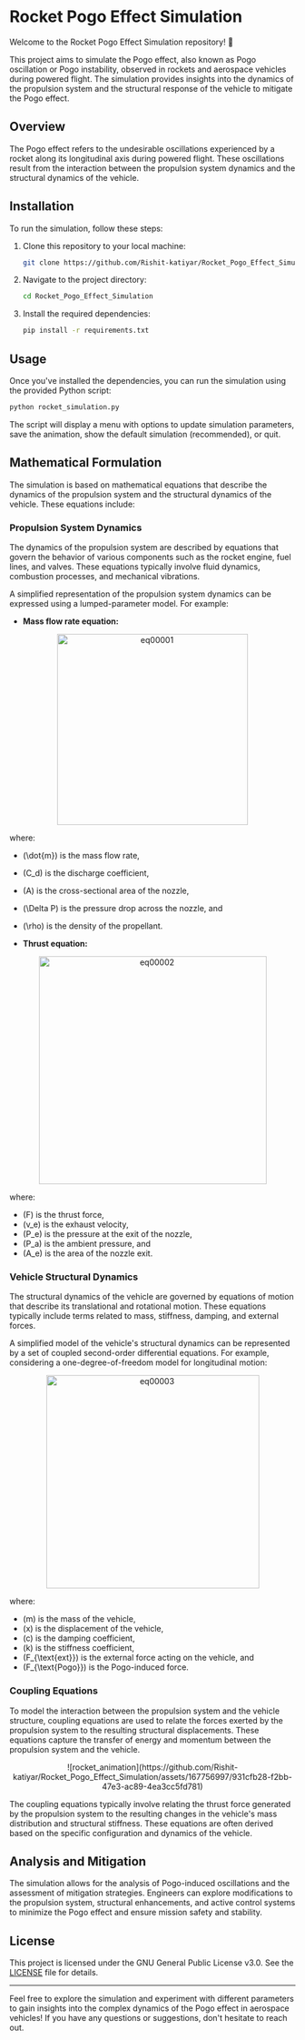 # Rocket Pogo Effect Simulation

Welcome to the Rocket Pogo Effect Simulation repository! 🚀

This project aims to simulate the Pogo effect, also known as Pogo oscillation or Pogo instability, observed in rockets and aerospace vehicles during powered flight. The simulation provides insights into the dynamics of the propulsion system and the structural response of the vehicle to mitigate the Pogo effect.

## Overview

The Pogo effect refers to the undesirable oscillations experienced by a rocket along its longitudinal axis during powered flight. These oscillations result from the interaction between the propulsion system dynamics and the structural dynamics of the vehicle.

## Installation

To run the simulation, follow these steps:

1. Clone this repository to your local machine:

    ```bash
    git clone https://github.com/Rishit-katiyar/Rocket_Pogo_Effect_Simulation.git
    ```

2. Navigate to the project directory:

    ```bash
    cd Rocket_Pogo_Effect_Simulation
    ```

3. Install the required dependencies:

    ```bash
    pip install -r requirements.txt
    ```

## Usage

Once you've installed the dependencies, you can run the simulation using the provided Python script:

```bash
python rocket_simulation.py
```

The script will display a menu with options to update simulation parameters, save the animation, show the default simulation (recommended), or quit.

## Mathematical Formulation

The simulation is based on mathematical equations that describe the dynamics of the propulsion system and the structural dynamics of the vehicle. These equations include:

### Propulsion System Dynamics

The dynamics of the propulsion system are described by equations that govern the behavior of various components such as the rocket engine, fuel lines, and valves. These equations typically involve fluid dynamics, combustion processes, and mechanical vibrations.

A simplified representation of the propulsion system dynamics can be expressed using a lumped-parameter model. For example:

- **Mass flow rate equation:**

<p align="center">
    <img width="336" alt="eq00001" src="https://github.com/Rishit-katiyar/Rocket_Pogo_Effect_Simulation/assets/167756997/ebf060ae-2c7d-45b1-a0fc-6bd65a1730d9">
</p>
  
where:
  - \(\dot{m}\) is the mass flow rate,
  - \(C_d\) is the discharge coefficient,
  - \(A\) is the cross-sectional area of the nozzle,
  - \(\Delta P\) is the pressure drop across the nozzle, and
  - \(\rho\) is the density of the propellant.


- **Thrust equation:**

<p align="center">
    <img width="401" alt="eq00002" src="https://github.com/Rishit-katiyar/Rocket_Pogo_Effect_Simulation/assets/167756997/11de9160-b406-4b02-bf34-6d30bb427140">
</p>
  
where:
  - \(F\) is the thrust force,
  - \(v_e\) is the exhaust velocity,
  - \(P_e\) is the pressure at the exit of the nozzle,
  - \(P_a\) is the ambient pressure, and
  - \(A_e\) is the area of the nozzle exit.

### Vehicle Structural Dynamics

The structural dynamics of the vehicle are governed by equations of motion that describe its translational and rotational motion. These equations typically include terms related to mass, stiffness, damping, and external forces.

A simplified model of the vehicle's structural dynamics can be represented by a set of coupled second-order differential equations. For example, considering a one-degree-of-freedom model for longitudinal motion:

<p align="center">
    <img width="375" alt="eq00003" src="https://github.com/Rishit-katiyar/Rocket_Pogo_Effect_Simulation/assets/167756997/1f14d1e7-2315-4798-babe-cd8414c553c4">
</p>

where:
  - \(m\) is the mass of the vehicle,
  - \(x\) is the displacement of the vehicle,
  - \(c\) is the damping coefficient,
  - \(k\) is the stiffness coefficient,
  - \(F_{\text{ext}}\) is the external force acting on the vehicle, and
  - \(F_{\text{Pogo}}\) is the Pogo-induced force.

### Coupling Equations

To model the interaction between the propulsion system and the vehicle structure, coupling equations are used to relate the forces exerted by the propulsion system to the resulting structural displacements. These equations capture the transfer of energy and momentum between the propulsion system and the vehicle.

<div align="center">
    ![rocket_animation](https://github.com/Rishit-katiyar/Rocket_Pogo_Effect_Simulation/assets/167756997/931cfb28-f2bb-47e3-ac89-4ea3cc5fd781)
</div>

The coupling equations typically involve relating the thrust force generated by the propulsion system to the resulting changes in the vehicle's mass distribution and structural stiffness. These equations are often derived based on the specific configuration and dynamics of the vehicle.

## Analysis and Mitigation

The simulation allows for the analysis of Pogo-induced oscillations and the assessment of mitigation strategies. Engineers can explore modifications to the propulsion system, structural enhancements, and active control systems to minimize the Pogo effect and ensure mission safety and stability.

## License

This project is licensed under the GNU General Public License v3.0. See the [LICENSE](LICENSE) file for details.

---

Feel free to explore the simulation and experiment with different parameters to gain insights into the complex dynamics of the Pogo effect in aerospace vehicles! If you have any questions or suggestions, don't hesitate to reach out.
